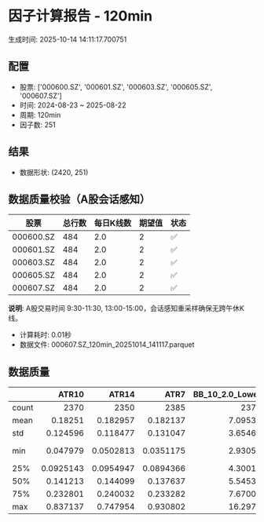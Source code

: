 # 因子计算报告 - 120min

生成时间: 2025-10-14 14:11:17.700751

## 配置

- 股票: ['000600.SZ', '000601.SZ', '000603.SZ', '000605.SZ', '000607.SZ']
- 时间: 2024-08-23 ~ 2025-08-22
- 周期: 120min
- 因子数: 251

## 结果

- 数据形状: (2420, 251)

## 数据质量校验（A股会话感知）

| 股票 | 总行数 | 每日K线数 | 期望值 | 状态 |
|------|--------|----------|--------|------|
| 000600.SZ | 484 | 2.0 | 2 | ✅ |
| 000601.SZ | 484 | 2.0 | 2 | ✅ |
| 000603.SZ | 484 | 2.0 | 2 | ✅ |
| 000605.SZ | 484 | 2.0 | 2 | ✅ |
| 000607.SZ | 484 | 2.0 | 2 | ✅ |

**说明**: A股交易时间 9:30-11:30, 13:00-15:00，会话感知重采样确保无跨午休K线。
- 计算耗时: 0.01秒
- 数据文件: 000607.SZ_120min_20251014_141117.parquet

## 数据质量

|       |        ATR10 |        ATR14 |         ATR7 |   BB_10_2.0_Lower |   BB_10_2.0_Middle |   BB_10_2.0_Upper |   BB_10_2.0_Width |   BB_15_2.0_Lower |   BB_15_2.0_Middle |   BB_15_2.0_Upper |   BB_15_2.0_Width |   BB_20_2.0_Lower |   BB_20_2.0_Middle |   BB_20_2.0_Upper |   BB_20_2.0_Width |    BOLB_20 |      CCI10 |     CCI14 |     CCI20 |      EMA12 |      EMA15 |      EMA20 |       EMA3 |       EMA5 |       EMA8 |    FIXLB10 |     FIXLB3 |     FIXLB5 |     FIXLB8 |     FMAX10 |     FMAX15 |     FMAX20 |      FMAX5 |    FMEAN10 |    FMEAN15 |    FMEAN20 |     FMEAN5 |     FMIN10 |     FMIN15 |     FMIN20 |      FMIN5 |     FSTD10 |     FSTD15 |     FSTD20 |      FSTD5 |    LEXLB10 |     LEXLB3 |     LEXLB5 |     LEXLB8 |       MA10 |       MA15 |       MA20 |        MA3 |        MA5 |        MA8 |         MACD |   MACD_12_26_9 |   MACD_6_13_4 |   MACD_8_17_5 |      MACD_HIST |   MACD_SIGNAL |   MEANLB10 |    MEANLB3 |    MEANLB5 |    MEANLB8 |       MSTD10 |       MSTD15 |        MSTD5 |     Momentum1 |    Momentum10 |    Momentum12 |    Momentum15 |    Momentum20 |     Momentum3 |     Momentum5 |     Momentum8 |               OBV |   OBV_SMA10 |   OBV_SMA15 |   OBV_SMA20 |   OBV_SMA5 |   Position10 |   Position12 |   Position15 |   Position20 |   Position25 |   Position30 |   Position5 |   Position8 |       RAND |     RANDNX |      RANDX |      RPROB |    RPROBCX |    RPROBNX |     RPROBX |       RSI |     RSI10 |     RSI14 |       RSI7 |       STCX |          STOCH |   STOCH_10_14 |   STOCH_14_20 |     STOCH_7_10 |        STX |   TA_ADXR_14 |   TA_ADX_14 |   TA_APO_fastperiod12_matype0_slowperiod26 |   TA_AROONOSC_14 |   TA_AROON_14_down |   TA_AROON_14_up |   TA_CCI_14 |   TA_CDL2CROWS |   TA_CDL3BLACKCROWS |   TA_CDL3INSIDE |   TA_CDL3LINESTRIKE |   TA_CDL3OUTSIDE |   TA_CDL3STARSINSOUTH |   TA_CDL3WHITESOLDIERS |   TA_CDLABANDONEDBABY |   TA_CDLADVANCEBLOCK |   TA_CDLBELTHOLD |   TA_CDLBREAKAWAY |   TA_CDLCLOSINGMARUBOZU |   TA_CDLCONCEALBABYSWALL |   TA_CDLCOUNTERATTACK |   TA_CDLDARKCLOUDCOVER |   TA_CDLDOJI |   TA_CDLDOJISTAR |   TA_CDLDRAGONFLYDOJI |   TA_CDLENGULFING |   TA_CDLEVENINGDOJISTAR |   TA_CDLEVENINGSTAR |   TA_CDLGAPSIDESIDEWHITE |   TA_CDLGRAVESTONEDOJI |   TA_CDLHAMMER |   TA_CDLHANGINGMAN |   TA_CDLHARAMI |   TA_CDLHARAMICROSS |   TA_CDLHIGHWAVE |   TA_CDLHIKKAKE |   TA_CDLHOMINGPIGEON |   TA_CDLIDENTICAL3CROWS |   TA_CDLINNECK |   TA_CDLINVERTEDHAMMER |   TA_CDLKICKING |   TA_CDLKICKINGBYLENGTH |   TA_CDLLADDERBOTTOM |   TA_CDLLONGLEGGEDDOJI |   TA_CDLLONGLINE |   TA_CDLMARUBOZU |   TA_CDLMATCHINGLOW |   TA_CDLMATHOLD |   TA_CDLMORNINGDOJISTAR |   TA_CDLMORNINGSTAR |   TA_CDLONNECK |   TA_CDLPIERCING |   TA_CDLRICKSHAWMAN |   TA_CDLRISEFALL3METHODS |   TA_CDLSEPARATINGLINES |   TA_CDLSHOOTINGSTAR |   TA_CDLSHORTLINE |   TA_CDLSPINNINGTOP |   TA_CDLSTALLEDPATTERN |   TA_CDLSTICKSANDWICH |   TA_CDLTAKURI |   TA_CDLTASUKIGAP |   TA_CDLTHRUSTING |   TA_CDLTRISTAR |   TA_CDLUNIQUE3RIVER |   TA_CDLUPSIDEGAP2CROWS |   TA_CDLXSIDEGAP3METHODS |   TA_DEMA_10 |   TA_DEMA_20 |   TA_DEMA_5 |   TA_DX_14 |   TA_EMA_10 |   TA_EMA_20 |   TA_EMA_30 |   TA_EMA_5 |   TA_EMA_60 |   TA_KAMA_10 |   TA_KAMA_20 |   TA_MFI_14 |   TA_MIDPRICE_10 |   TA_MIDPRICE_20 |   TA_MIDPRICE_5 |   TA_MOM_10 |   TA_ROCP_10 |   TA_ROCR100_10 |   TA_ROCR_10 |   TA_ROC_10 |   TA_RSI_14 |     TA_SAR |   TA_SMA_10 |   TA_SMA_20 |   TA_SMA_30 |   TA_SMA_5 |   TA_SMA_60 |   TA_STOCHF_D |   TA_STOCHF_K |   TA_STOCHRSI_fastd_period3_fastk_period5_timeperiod14_D |   TA_STOCHRSI_fastd_period3_fastk_period5_timeperiod14_K |   TA_STOCH_D |   TA_STOCH_K |   TA_T3_10 |   TA_T3_20 |    TA_T3_5 |   TA_TEMA_10 |   TA_TEMA_20 |   TA_TEMA_5 |   TA_TRIMA_10 |   TA_TRIMA_20 |   TA_TRIMA_5 |   TA_TRIX_14 |   TA_ULTOSC_timeperiod17_timeperiod214_timeperiod328 |   TA_WILLR_14 |   TA_WMA_10 |   TA_WMA_20 |   TA_WMA_5 |   TRENDLB10 |     TRENDLB3 |     TRENDLB5 |    TRENDLB8 |     Trend10 |     Trend12 |     Trend15 |     Trend20 |     Trend25 |       Trend5 |      Trend8 |     VWAP10 |     VWAP15 |     VWAP20 |     VWAP25 |     VWAP30 |   Volume_Momentum10 |   Volume_Momentum15 |   Volume_Momentum20 |   Volume_Momentum25 |   Volume_Momentum30 |   Volume_Ratio10 |   Volume_Ratio15 |   Volume_Ratio20 |   Volume_Ratio25 |   Volume_Ratio30 |   WILLR14 |   WILLR18 |   WILLR21 |    WILLR9 |
|:------|-------------:|-------------:|-------------:|------------------:|-------------------:|------------------:|------------------:|------------------:|-------------------:|------------------:|------------------:|------------------:|-------------------:|------------------:|------------------:|-----------:|-----------:|----------:|----------:|-----------:|-----------:|-----------:|-----------:|-----------:|-----------:|-----------:|-----------:|-----------:|-----------:|-----------:|-----------:|-----------:|-----------:|-----------:|-----------:|-----------:|-----------:|-----------:|-----------:|-----------:|-----------:|-----------:|-----------:|-----------:|-----------:|-----------:|-----------:|-----------:|-----------:|-----------:|-----------:|-----------:|-----------:|-----------:|-----------:|-------------:|---------------:|--------------:|--------------:|---------------:|--------------:|-----------:|-----------:|-----------:|-----------:|-------------:|-------------:|-------------:|--------------:|--------------:|--------------:|--------------:|--------------:|--------------:|--------------:|--------------:|------------------:|------------:|------------:|------------:|-----------:|-------------:|-------------:|-------------:|-------------:|-------------:|-------------:|------------:|------------:|-----------:|-----------:|-----------:|-----------:|-----------:|-----------:|-----------:|----------:|----------:|----------:|-----------:|-----------:|---------------:|--------------:|--------------:|---------------:|-----------:|-------------:|------------:|-------------------------------------------:|-----------------:|-------------------:|-----------------:|------------:|---------------:|--------------------:|----------------:|--------------------:|-----------------:|----------------------:|-----------------------:|----------------------:|---------------------:|-----------------:|------------------:|------------------------:|-------------------------:|----------------------:|-----------------------:|-------------:|-----------------:|----------------------:|------------------:|------------------------:|--------------------:|-------------------------:|-----------------------:|---------------:|-------------------:|---------------:|--------------------:|-----------------:|----------------:|---------------------:|------------------------:|---------------:|-----------------------:|----------------:|------------------------:|---------------------:|-----------------------:|-----------------:|-----------------:|--------------------:|----------------:|------------------------:|--------------------:|---------------:|-----------------:|--------------------:|-------------------------:|------------------------:|---------------------:|------------------:|--------------------:|-----------------------:|----------------------:|---------------:|------------------:|------------------:|----------------:|---------------------:|------------------------:|-------------------------:|-------------:|-------------:|------------:|-----------:|------------:|------------:|------------:|-----------:|------------:|-------------:|-------------:|------------:|-----------------:|-----------------:|----------------:|------------:|-------------:|----------------:|-------------:|------------:|------------:|-----------:|------------:|------------:|------------:|-----------:|------------:|--------------:|--------------:|---------------------------------------------------------:|---------------------------------------------------------:|-------------:|-------------:|-----------:|-----------:|-----------:|-------------:|-------------:|------------:|--------------:|--------------:|-------------:|-------------:|-----------------------------------------------------:|--------------:|------------:|------------:|-----------:|------------:|-------------:|-------------:|------------:|------------:|------------:|------------:|------------:|------------:|-------------:|------------:|-----------:|-----------:|-----------:|-----------:|-----------:|--------------------:|--------------------:|--------------------:|--------------------:|--------------------:|-----------------:|-----------------:|-----------------:|-----------------:|-----------------:|----------:|----------:|----------:|----------:|
| count | 2370         | 2350         | 2385         |        2375       |         2375       |        2375       |        2375       |        2350       |         2350       |        2350       |        2350       |        2325       |         2325       |        2325       |        2325       | 2420       | 2330       | 2290      | 2230      | 2420       | 2420       | 2420       | 2420       | 2420       | 2420       | 2420       | 2420       | 2420       | 2420       | 2375       | 2350       | 2325       | 2400       | 2420       | 2420       | 2420       | 2420       | 2420       | 2420       | 2420       | 2420       | 2420       | 2420       | 2420       | 2420       | 2420       | 2420       | 2420       | 2420       | 2375       | 2350       | 2325       | 2410       | 2400       | 2385       | 2255         |   2255         |  2345         |  2320         | 2255           |  2255         | 2420       | 2420       | 2420       | 2420       | 2375         | 2350         | 2400         | 2370          | 2370          | 2370          | 2370          | 2370          | 2370          | 2370          | 2370          |    2420           |  2375       |  2350       |  2325       | 2400       |  2375        |  2365        |  2350        |  2325        |  2300        |  2275        | 2400        | 2385        | 2420       | 2420       | 2420       | 2420       | 2420       | 2420       | 2420       | 2350      | 2370      | 2350      | 2385       | 2420       | 2335           |    2245       |    2165       | 2300           | 2420       |   2285       |  2285       |                                 2365       |       2420       |         2420       |       2420       |   2290      |           2420 |                2420 |     2420        |          2420       |      2420        |        2405           |                   2420 |                  2420 |          2420        |      2420        |      2420         |             2420        |                     2420 |          2420         |            2420        |    2420      |      2420        |            2420       |       2420        |             2420        |         2420        |              2420        |             2420       |     2420       |          2420      |     2420       |         2420        |       2420       |    2420         |          2420        |                    2420 |    2420        |             2420       |            2420 |                    2420 |         2420         |              2420      |      2420        |     2420         |          2420       |            2420 |             2420        |         2420        |    2420        |      2420        |          2420       |             2420         |             2420        |          2420        |        2420       |          2420       |            2420        |                  2420 |     2420       |       2420        |       2420        |    2420         |                 2420 |                    2420 |              2420        |   2420       |   2420       |  2420       | 2420       |  2420       |  2420       |  2420       | 2420       |  2420       |   2375       |   2325       |  2420       |       2420       |       2420       |      2420       |  2420       |   2420       |      2420       |   2420       | 2370        |   2350      | 2420       |  2375       |  2325       |  2275       | 2400       |  2125       |    2420       |    2420       |                                               2420       |                                               2420       |   2420       |   2420       | 2420       | 2420       | 2420       |   2420       |   2420       |  2420       |    2375       |    2325       |   2400       |   2420       |                                           2420       |     2355      |  2375       |  2325       | 2400       | 2375        | 2410         | 2400         | 2385        | 2375        | 2365        | 2350        | 2325        | 2300        | 2400         | 2385        | 2325       | 2325       | 2325       | 2325       | 2325       |       2370          |       2370          |       2370          |       2370          |       2370          |       2420       |       2420       |       2420       |       2420       |       2420       | 2355      | 2335      | 2320      | 2380      |
| mean  |    0.18251   |    0.182957  |    0.182137  |           7.09534 |            7.12617 |           7.157   |           7.12617 |           7.09232 |            7.13131 |           7.17031 |           7.13131 |           7.09065 |            7.13673 |           7.1828  |           7.13673 |    7.11822 |   11.7258  |   15.9297 |   22.9664 |    7.08393 |    7.07476 |    7.05949 |    7.11181 |    7.10552 |    7.09621 |    7.11822 |    7.11822 |    7.11822 |    7.11822 |    7.12617 |    7.13131 |    7.13673 |    7.12142 |    7.11822 |    7.11822 |    7.11822 |    7.11822 |    7.11822 |    7.11822 |    7.11822 |    7.11822 |    7.11822 |    7.11822 |    7.11822 |    7.11822 |    7.11822 |    7.11822 |    7.11822 |    7.11822 |    7.12617 |    7.13131 |    7.13673 |    7.11979 |    7.12142 |    7.12419 |    0.0471078 |      0.0471078 |     0.022447  |     0.0292064 |    0.000546237 |     0.0465616 |    7.11822 |    7.11822 |    7.11822 |    7.11822 |    0.162508  |    0.201814  |    0.113508  |    0.0125471  |    0.0125471  |    0.0125471  |    0.0125471  |    0.0125471  |    0.0125471  |    0.0125471  |    0.0125471  |       3.19756e+06 |     7.12617 |     7.13131 |     7.13673 |    7.12142 |     0.490847 |     0.49037  |     0.491776 |     0.494584 |     0.499491 |     0.503499 |    0.492275 |    0.490837 |    7.11822 |    7.11822 |    7.11822 |    7.11822 |    7.11822 |    7.11822 |    7.11822 |   52.9004 |   52.7285 |   52.9004 |   52.5673  |    7.11822 |   49.1251      |      49.2919  |      49.1289  |   49.0442      |    7.11822 |     27.3243  |    27.3243  |                                    7.1282  |          7.11822 |            7.11822 |          7.11822 |     15.9297 |              0 |                   0 |        0.123967 |             0       |        -0.206612 |          52.331       |                      0 |                     0 |            -0.495868 |         0.330579 |         0.0413223 |                0.909091 |                        0 |             0.0413223 |              -0.123967 |      15.9091 |        -0.247934 |               2.97521 |         -0.545455 |               -0.165289 |           -0.454545 |                 0.206612 |                1.44628 |        2.10744 |            -1.1157 |       -1.05785 |           -0.884298 |          5.45455 |       0.0826446 |             0.123967 |                       0 |      -0.165289 |                1.07438 |               0 |                       0 |            0.0826446 |                13.719  |         0.826446 |       -0.0826446 |             1.28099 |               0 |                0.289256 |            0.413223 |      -0.206612 |         0.289256 |             9.09091 |                0.0413223 |               -0.123967 |            -0.578512 |           1.28099 |             4.46281 |              -0.123967 |                     0 |        2.80992 |         -0.123967 |         -0.330579 |      -0.0413223 |                    0 |                       0 |                 0.165289 |      7.09006 |      7.05949 |     7.10552 |    7.11822 |     7.09006 |     7.05949 |     7.02893 |    7.10552 |     6.9388  |      7.12617 |      7.13673 |     7.11822 |          7.11822 |          7.11822 |         7.11822 |     7.11822 |      7.11822 |         7.11822 |      7.11822 |    1.25471  |     52.9004 |    7.11822 |     7.12617 |     7.13673 |     7.14828 |    7.12142 |     7.17994 |       7.11822 |       7.11822 |                                                  7.11822 |                                                  7.11822 |      7.11822 |      7.11822 |    7.11822 |    7.11822 |    7.11822 |      7.09006 |      7.05949 |     7.10552 |       7.12617 |       7.13673 |      7.12142 |      7.11822 |                                              7.11822 |      -50.7975 |     7.12617 |     7.13673 |    7.12142 |    0.118349 |    0.0415046 |    0.0662924 |    0.098209 |    0.118349 |    0.135311 |    0.165861 |    0.221445 |    0.281447 |    0.0662924 |    0.098209 |    7.19742 |    7.19742 |    7.19742 |    7.19742 |    7.19742 |          0.0125471  |          0.0125471  |          0.0125471  |          0.0125471  |          0.0125471  |          7.11822 |          7.11822 |          7.11822 |          7.11822 |          7.11822 |  -50.7975 |  -50.657  |  -50.4596 |  -50.5462 |
| std   |    0.124596  |    0.118477  |    0.131047  |           3.65462 |            3.66963 |           3.68491 |           3.66963 |           3.64597 |            3.66477 |           3.68397 |           3.66477 |           3.63828 |            3.66031 |           3.68284 |           3.66031 |    3.6795  |   89.064   |   91.0201 |   92.6552 |    3.65498 |    3.64884 |    3.63891 |    3.67448 |    3.66995 |    3.6634  |    3.6795  |    3.6795  |    3.6795  |    3.6795  |    3.66963 |    3.66477 |    3.66031 |    3.67486 |    3.6795  |    3.6795  |    3.6795  |    3.6795  |    3.6795  |    3.6795  |    3.6795  |    3.6795  |    3.6795  |    3.6795  |    3.6795  |    3.6795  |    3.6795  |    3.6795  |    3.6795  |    3.6795  |    3.66963 |    3.66477 |    3.66031 |    3.67701 |    3.67486 |    3.67168 |    0.192913  |      0.192913  |     0.144908  |     0.159275  |    0.0657929   |     0.178594  |    3.6795  |    3.6795  |    3.6795  |    3.6795  |    0.181975  |    0.219785  |    0.129574  |    0.0764738  |    0.0764738  |    0.0764738  |    0.0764738  |    0.0764738  |    0.0764738  |    0.0764738  |    0.0764738  |       3.36735e+06 |     3.66963 |     3.66477 |     3.66031 |    3.67486 |     0.298349 |     0.296737 |     0.296142 |     0.296212 |     0.294178 |     0.289419 |    0.29859  |    0.298855 |    3.6795  |    3.6795  |    3.6795  |    3.6795  |    3.6795  |    3.6795  |    3.6795  |   12.5139 |   14.8615 |   12.5139 |   17.6315  |    3.6795  |   27.7432      |      19.6576  |      19.0009  |   19.6486      |    3.6795  |     11.425   |    11.425   |                                    3.66763 |          3.6795  |            3.6795  |          3.6795  |     91.0201 |              0 |                   0 |        7.87361  |             4.98033 |        15.8785   |          26.1387      |                      0 |                     0 |             7.02576  |        37.2679   |         2.03279   |               34.0099   |                        0 |             3.52138   |               3.51944  |      36.5836 |        13.4845   |              16.9938  |         31.6351   |                4.06306  |            6.72805  |                 8.38059  |               11.9413  |       14.3662  |            10.5058 |       28.4278  |           17.6516   |         34.672   |      44.3593    |             3.51944  |                       0 |       4.06306  |               10.3115  |               0 |                       0 |            2.8742    |                34.4119 |        41.5608   |       21.5173    |            11.2477  |               0 |                5.37158  |            6.41627  |       4.54169  |         5.37158  |            28.7539  |                2.03279   |                6.09837  |             7.58553  |          45.5821  |            43.6634  |               3.51944  |                     0 |       16.529   |          3.51944  |          5.74127  |       2.03279   |                    0 |                       0 |                 4.97758  |      3.65915 |      3.63891 |     3.66995 |    3.6795  |     3.65915 |     3.63891 |     3.61995 |    3.66995 |     3.5689  |      3.66963 |      3.66031 |     3.6795  |          3.6795  |          3.6795  |         3.6795  |     3.6795  |      3.6795  |         3.6795  |      3.6795  |    7.64738  |     12.5139 |    3.6795  |     3.66963 |     3.66031 |     3.65148 |    3.67486 |     3.62418 |       3.6795  |       3.6795  |                                                  3.6795  |                                                  3.6795  |      3.6795  |      3.6795  |    3.6795  |    3.6795  |    3.6795  |      3.65915 |      3.63891 |     3.66995 |       3.66963 |       3.66031 |      3.67486 |      3.6795  |                                              3.6795  |       29.6168 |     3.66963 |     3.66031 |    3.67486 |    1.19602  |    0.867113  |    1.02821   |    1.14375  |    1.19602  |    1.23041  |    1.25971  |    1.30348  |    1.33618  |    1.02821   |    1.14375  |    3.67803 |    3.67803 |    3.67803 |    3.67803 |    3.67803 |          0.0764738  |          0.0764738  |          0.0764738  |          0.0764738  |          0.0764738  |          3.6795  |          3.6795  |          3.6795  |          3.6795  |          3.6795  |   29.6168 |   29.6482 |   29.6259 |   29.8406 |
| min   |    0.047979  |    0.0502813 |    0.0351175 |           2.93055 |            2.937   |           2.94345 |           2.937   |           2.97457 |            2.99133 |           3.0081  |           2.99133 |           2.99531 |            3.0115  |           3.02769 |           3.0115  |    2.87    | -305.462   | -335.658  | -358.13   |    2.9178  |    2.92006 |    2.92241 |    2.89312 |    2.90432 |    2.91253 |    2.87    |    2.87    |    2.87    |    2.87    |    2.937   |    2.99133 |    3.0115  |    2.914   |    2.87    |    2.87    |    2.87    |    2.87    |    2.87    |    2.87    |    2.87    |    2.87    |    2.87    |    2.87    |    2.87    |    2.87    |    2.87    |    2.87    |    2.87    |    2.87    |    2.937   |    2.99133 |    3.0115  |    2.9     |    2.914   |    2.92625 |   -0.712562  |     -0.712562  |    -0.831363  |    -0.813039  |   -0.498954    |    -0.515261  |    2.87    |    2.87    |    2.87    |    2.87    |    0         |    0         |    0         |   -0.339985   |   -0.339985   |   -0.339985   |   -0.339985   |   -0.339985   |   -0.339985   |   -0.339985   |   -0.339985   | -688624           |     2.937   |     2.99133 |     3.0115  |    2.914   |     0        |     0        |     0        |     0        |     0        |     0        |    0        |    0        |    2.87    |    2.87    |    2.87    |    2.87    |    2.87    |    2.87    |    2.87    |   17.0803 |   12.3928 |   17.0803 |    7.17622 |    2.87    |    6.15804e-14 |       6.38419 |       6.68789 |    2.13163e-14 |    2.87    |      7.22366 |     7.22366 |                                    2.96667 |          2.87    |            2.87    |          2.87    |   -335.658  |              0 |                   0 |     -100        |          -100       |      -100        |           4.80096e-13 |                      0 |                     0 |          -100        |      -100        |         0         |             -100        |                        0 |          -100         |            -100        |       0      |      -100        |               0       |       -100        |             -100        |         -100        |              -100        |                0       |        0       |          -100      |     -100       |         -100        |       -100       |    -200         |             0        |                       0 |    -100        |                0       |               0 |                       0 |            0         |                 0      |      -100        |     -100         |             0       |               0 |                0        |            0        |    -100        |         0        |             0       |                0         |             -100        |          -100        |        -100       |          -100       |            -100        |                     0 |        0       |       -100        |       -100        |    -100         |                    0 |                       0 |              -100        |      2.91562 |      2.92241 |     2.90432 |    2.87    |     2.91562 |     2.92241 |     2.92485 |    2.90432 |     2.92738 |      2.937   |      3.0115  |     2.87    |          2.87    |          2.87    |         2.87    |     2.87    |      2.87    |         2.87    |      2.87    |  -33.9985   |     17.0803 |    2.87    |     2.937   |     3.0115  |     3.029   |    2.914   |     3.19933 |       2.87    |       2.87    |                                                  2.87    |                                                  2.87    |      2.87    |      2.87    |    2.87    |    2.87    |    2.87    |      2.91562 |      2.92241 |     2.90432 |       2.937   |       3.0115  |      2.914   |      2.87    |                                              2.87    |     -100      |     2.937   |     3.0115  |    2.914   |   -2.65943  |   -1.1547    |   -1.78524   |   -2.3954   |   -2.65943  |   -2.89594  |   -3.17317  |   -3.70108  |   -3.70942  |   -1.78524   |   -2.3954   |    3.02107 |    3.02107 |    3.02107 |    3.02107 |    3.02107 |         -0.339985   |         -0.339985   |         -0.339985   |         -0.339985   |         -0.339985   |          2.87    |          2.87    |          2.87    |          2.87    |          2.87    | -100      | -100      | -100      | -100      |
| 25%   |    0.0925143 |    0.0954947 |    0.0894366 |           4.30012 |            4.319   |           4.3341  |           4.319   |           4.29843 |            4.32033 |           4.33739 |           4.32033 |           4.302   |            4.3255  |           4.34619 |           4.3255  |    4.3175  |  -50.4496  |  -43.3672 |  -40.3587 |    4.30955 |    4.30278 |    4.29192 |    4.3221  |    4.31976 |    4.31525 |    4.3175  |    4.3175  |    4.3175  |    4.3175  |    4.319   |    4.32033 |    4.3255  |    4.322   |    4.3175  |    4.3175  |    4.3175  |    4.3175  |    4.3175  |    4.3175  |    4.3175  |    4.3175  |    4.3175  |    4.3175  |    4.3175  |    4.3175  |    4.3175  |    4.3175  |    4.3175  |    4.3175  |    4.319   |    4.32033 |    4.3255  |    4.32333 |    4.322   |    4.315   |   -0.0427152 |     -0.0427152 |    -0.0384864 |    -0.0394073 |   -0.0227935   |    -0.0377571 |    4.3175  |    4.3175  |    4.3175  |    4.3175  |    0.0591326 |    0.0762624 |    0.0390832 |   -0.024644   |   -0.024644   |   -0.024644   |   -0.024644   |   -0.024644   |   -0.024644   |   -0.024644   |   -0.024644   |  946102           |     4.319   |     4.32033 |     4.3255  |    4.322   |     0.222762 |     0.223301 |     0.218941 |     0.223301 |     0.242424 |     0.254216 |    0.230769 |    0.222222 |    4.3175  |    4.3175  |    4.3175  |    4.3175  |    4.3175  |    4.3175  |    4.3175  |   44.1937 |   42.2653 |   44.1937 |   39.8394  |    4.3175  |   23.8015      |      34.7509  |      35.1002  |   34.0894      |    4.3175  |     18.1453  |    18.1453  |                                    4.32083 |          4.3175  |            4.3175  |          4.3175  |    -43.3672 |              0 |                   0 |        0        |             0       |         0        |          31.222       |                      0 |                     0 |             0        |         0        |         0         |                0        |                        0 |             0         |               0        |       0      |         0        |               0       |          0        |                0        |            0        |                 0        |                0       |        0       |             0      |        0       |            0        |          0       |       0         |             0        |                       0 |       0        |                0       |               0 |                       0 |            0         |                 0      |         0        |        0         |             0       |               0 |                0        |            0        |       0        |         0        |             0       |                0         |                0        |             0        |           0       |             0       |               0        |                     0 |        0       |          0        |          0        |       0         |                    0 |                       0 |                 0        |      4.31386 |      4.29192 |     4.31976 |    4.3175  |     4.31386 |     4.29192 |     4.268   |    4.31976 |     4.19673 |      4.319   |      4.3255  |     4.3175  |          4.3175  |          4.3175  |         4.3175  |     4.3175  |      4.3175  |         4.3175  |      4.3175  |   -2.4644   |     44.1937 |    4.3175  |     4.319   |     4.3255  |     4.31383 |    4.322   |     4.2565  |       4.3175  |       4.3175  |                                                  4.3175  |                                                  4.3175  |      4.3175  |      4.3175  |    4.3175  |    4.3175  |    4.3175  |      4.31386 |      4.29192 |     4.31976 |       4.319   |       4.3255  |      4.322   |      4.3175  |                                              4.3175  |      -77.5181 |     4.319   |     4.3255  |    4.322   |   -0.894289 |   -0.872871  |   -0.877612  |   -0.891271 |   -0.894289 |   -0.882801 |   -0.879249 |   -0.849302 |   -0.750426 |   -0.877612  |   -0.891271 |    4.35644 |    4.35644 |    4.35644 |    4.35644 |    4.35644 |         -0.024644   |         -0.024644   |         -0.024644   |         -0.024644   |         -0.024644   |          4.3175  |          4.3175  |          4.3175  |          4.3175  |          4.3175  |  -77.5181 |  -78.2644 |  -77.5633 |  -77.24   |
| 50%   |    0.141213  |    0.144099  |    0.137637  |           5.54538 |            5.571   |           5.6083  |           5.571   |           5.51776 |            5.56633 |           5.62323 |           5.56633 |           5.5192  |            5.5765  |           5.62808 |           5.5765  |    5.57    |    8.21223 |   13.6955 |   17.3837 |    5.5235  |    5.50364 |    5.47289 |    5.57393 |    5.56339 |    5.55203 |    5.57    |    5.57    |    5.57    |    5.57    |    5.571   |    5.56633 |    5.5765  |    5.57    |    5.57    |    5.57    |    5.57    |    5.57    |    5.57    |    5.57    |    5.57    |    5.57    |    5.57    |    5.57    |    5.57    |    5.57    |    5.57    |    5.57    |    5.57    |    5.57    |    5.571   |    5.56633 |    5.5765  |    5.57167 |    5.57    |    5.57375 |    0.0314856 |      0.0314856 |     0.0115532 |     0.0164346 |    0.000905639 |     0.0310005 |    5.57    |    5.57    |    5.57    |    5.57    |    0.0996884 |    0.124422  |    0.068374  |    0.00660507 |    0.00660507 |    0.00660507 |    0.00660507 |    0.00660507 |    0.00660507 |    0.00660507 |    0.00660507 |       1.94526e+06 |     5.571   |     5.56633 |     5.5765  |    5.57    |     0.5      |     0.5      |     0.511369 |     0.514286 |     0.518019 |     0.522727 |    0.490682 |    0.483871 |    5.57    |    5.57    |    5.57    |    5.57    |    5.57    |    5.57    |    5.57    |   52.4368 |   52.6541 |   52.4368 |   52.3115  |    5.57    |   50.1454      |      49.9435  |      51.5721  |   48.8333      |    5.57    |     25.9158  |    25.9158  |                                    5.57333 |          5.57    |            5.57    |          5.57    |     13.6955 |              0 |                   0 |        0        |             0       |         0        |          52.6738      |                      0 |                     0 |             0        |         0        |         0         |                0        |                        0 |             0         |               0        |       0      |         0        |               0       |          0        |                0        |            0        |                 0        |                0       |        0       |             0      |        0       |            0        |          0       |       0         |             0        |                       0 |       0        |                0       |               0 |                       0 |            0         |                 0      |         0        |        0         |             0       |               0 |                0        |            0        |       0        |         0        |             0       |                0         |                0        |             0        |           0       |             0       |               0        |                     0 |        0       |          0        |          0        |       0         |                    0 |                       0 |                 0        |      5.53079 |      5.47289 |     5.56339 |    5.57    |     5.53079 |     5.47289 |     5.43511 |    5.56339 |     5.39985 |      5.571   |      5.5765  |     5.57    |          5.57    |          5.57    |         5.57    |     5.57    |      5.57    |         5.57    |      5.57    |    0.660507 |     52.4368 |    5.57    |     5.571   |     5.5765  |     5.571   |    5.57    |     5.556   |       5.57    |       5.57    |                                                  5.57    |                                                  5.57    |      5.57    |      5.57    |    5.57    |    5.57    |    5.57    |      5.53079 |      5.47289 |     5.56339 |       5.571   |       5.5765  |      5.57    |      5.57    |                                              5.57    |      -49.505  |     5.571   |     5.5765  |    5.57    |    0.154043 |    0.119899  |    0.0758495 |    0.138011 |    0.154043 |    0.19892  |    0.242531 |    0.293535 |    0.308206 |    0.0758495 |    0.138011 |    5.67228 |    5.67228 |    5.67228 |    5.67228 |    5.67228 |          0.00660507 |          0.00660507 |          0.00660507 |          0.00660507 |          0.00660507 |          5.57    |          5.57    |          5.57    |          5.57    |          5.57    |  -49.505  |  -48.7395 |  -48.7902 |  -50      |
| 75%   |    0.232801  |    0.240032  |    0.233282  |           7.67008 |            7.701   |           7.72148 |           7.701   |           7.66089 |            7.704   |           7.75448 |           7.704   |           7.65528 |            7.704   |           7.75923 |           7.704   |    7.7     |   71.3325  |   71.146  |   74.2824 |    7.6619  |    7.65134 |    7.64731 |    7.68972 |    7.68401 |    7.67348 |    7.7     |    7.7     |    7.7     |    7.7     |    7.701   |    7.704   |    7.704   |    7.688   |    7.7     |    7.7     |    7.7     |    7.7     |    7.7     |    7.7     |    7.7     |    7.7     |    7.7     |    7.7     |    7.7     |    7.7     |    7.7     |    7.7     |    7.7     |    7.7     |    7.701   |    7.704   |    7.704   |    7.70583 |    7.688   |    7.68875 |    0.0936498 |      0.0936498 |     0.0589547 |     0.0678275 |    0.0233223   |     0.0920753 |    7.7     |    7.7     |    7.7     |    7.7     |    0.186851  |    0.245423  |    0.132636  |    0.0364557  |    0.0364557  |    0.0364557  |    0.0364557  |    0.0364557  |    0.0364557  |    0.0364557  |    0.0364557  |       3.6131e+06  |     7.701   |     7.704   |     7.704   |    7.688   |     0.748786 |     0.745455 |     0.741746 |     0.738462 |     0.743788 |     0.743241 |    0.75     |    0.75     |    7.7     |    7.7     |    7.7     |    7.7     |    7.7     |    7.7     |    7.7     |   60.5072 |   62.1925 |   60.5072 |   63.7737  |    7.7     |   73.3724      |      63.9561  |      62.8323  |   63.6204      |    7.7     |     34.2158  |    34.2158  |                                    7.69917 |          7.7     |            7.7     |          7.7     |     71.146  |              0 |                   0 |        0        |             0       |         0        |          74.1439      |                      0 |                     0 |             0        |         0        |         0         |                0        |                        0 |             0         |               0        |       0      |         0        |               0       |          0        |                0        |            0        |                 0        |                0       |        0       |             0      |        0       |            0        |          0       |       0         |             0        |                       0 |       0        |                0       |               0 |                       0 |            0         |                 0      |         0        |        0         |             0       |               0 |                0        |            0        |       0        |         0        |             0       |                0         |                0        |             0        |           0       |             0       |               0        |                     0 |        0       |          0        |          0        |       0         |                    0 |                       0 |                 0        |      7.67929 |      7.64731 |     7.68401 |    7.7     |     7.67929 |     7.64731 |     7.62128 |    7.68401 |     7.63422 |      7.701   |      7.704   |     7.7     |          7.7     |          7.7     |         7.7     |     7.7     |      7.7     |         7.7     |      7.7     |    3.64557  |     60.5072 |    7.7     |     7.701   |     7.704   |     7.66733 |    7.688   |     7.61217 |       7.7     |       7.7     |                                                  7.7     |                                                  7.7     |      7.7     |      7.7     |    7.7     |    7.7     |    7.7     |      7.67929 |      7.64731 |     7.68401 |       7.701   |       7.704   |      7.688   |      7.7     |                                              7.7     |      -25.6304 |     7.701   |     7.704   |    7.688   |    1.11418  |    0.934789  |    0.988912  |    1.07587  |    1.11418  |    1.15058  |    1.14549  |    1.17247  |    1.2363   |    0.988912  |    1.07587  |    7.81556 |    7.81556 |    7.81556 |    7.81556 |    7.81556 |          0.0364557  |          0.0364557  |          0.0364557  |          0.0364557  |          0.0364557  |          7.7     |          7.7     |          7.7     |          7.7     |          7.7     |  -25.6304 |  -26.1917 |  -25.9706 |  -25.4011 |
| max   |    0.837137  |    0.747954  |    0.930802  |          16.2975  |           16.345   |          16.3925  |          16.345   |          16.1336  |           16.192   |          16.2504  |          16.192   |          16.0876  |           16.1575  |          16.2274  |          16.1575  |   16.74    |  657.884   |  524.349  |  447.276  |   16.2539  |   16.1841  |   16.0848  |   16.6089  |   16.4743  |   16.3695  |   16.74    |   16.74    |   16.74    |   16.74    |   16.345   |   16.192   |   16.1575  |   16.528   |   16.74    |   16.74    |   16.74    |   16.74    |   16.74    |   16.74    |   16.74    |   16.74    |   16.74    |   16.74    |   16.74    |   16.74    |   16.74    |   16.74    |   16.74    |   16.74    |   16.345   |   16.192   |   16.1575  |   16.6233  |   16.528   |   16.425   |    1.57668   |      1.57668   |     1.27767   |     1.37694   |    0.371023    |     1.32161   |   16.74    |   16.74    |   16.74    |   16.74    |    1.6281    |    1.86379   |    1.0679    |    0.603081   |    0.603081   |    0.603081   |    0.603081   |    0.603081   |    0.603081   |    0.603081   |    0.603081   |       1.52609e+07 |    16.345   |    16.192   |    16.1575  |   16.528   |     1        |     1        |     1        |     1        |     1        |     1        |    1        |    1        |   16.74    |   16.74    |   16.74    |   16.74    |   16.74    |   16.74    |   16.74    |   92.4697 |   95.372  |   92.4697 |   97.5459  |   16.74    |  100           |      91.9072  |      90.3407  |   97.9708      |   16.74    |     64.6597  |    64.6597  |                                   16.2675  |         16.74    |           16.74    |         16.74    |    524.349  |              0 |                   0 |      100        |           100       |       100        |          99.9908      |                      0 |                     0 |             0        |       100        |       100         |              100        |                        0 |           100         |               0        |     100      |       100        |             100       |        100        |                0        |            0        |               100        |              100       |      100       |             0      |      100       |          100        |        100       |     200         |           100        |                       0 |       0        |              100       |               0 |                       0 |          100         |               100      |       100        |      100         |           100       |               0 |              100        |          100        |       0        |       100        |           100       |              100         |              100        |             0        |         100       |           100       |               0        |                     0 |      100       |          0        |          0        |       0         |                    0 |                       0 |               100        |     16.3106  |     16.0848  |    16.4743  |   16.74    |    16.3106  |    16.0848  |    15.9829  |   16.4743  |    15.8242  |     16.345   |     16.1575  |    16.74    |         16.74    |         16.74    |        16.74    |    16.74    |     16.74    |        16.74    |     16.74    |   60.3081   |     92.4697 |   16.74    |    16.345   |    16.1575  |    15.991   |   16.528   |    15.9628  |      16.74    |      16.74    |                                                 16.74    |                                                 16.74    |     16.74    |     16.74    |   16.74    |   16.74    |   16.74    |     16.3106  |     16.0848  |    16.4743  |      16.345   |      16.1575  |     16.528   |     16.74    |                                             16.74    |        0      |    16.345   |    16.1575  |   16.528   |    2.84605  |    1.1547    |    1.78885   |    2.47487  |    2.84605  |    3.17543  |    3.61478  |    4.03868  |    4.22272  |    1.78885   |    2.47487  |   16.2706  |   16.2706  |   16.2706  |   16.2706  |   16.2706  |          0.603081   |          0.603081   |          0.603081   |          0.603081   |          0.603081   |         16.74    |         16.74    |         16.74    |         16.74    |         16.74    |    0      |   -0      |   -0      |    0      |